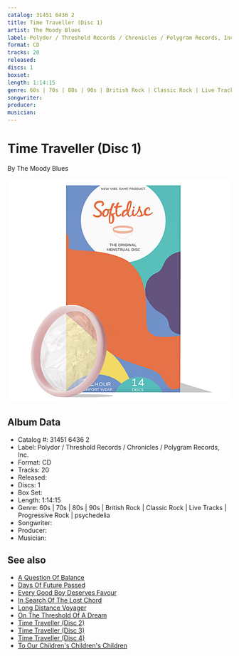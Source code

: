 ```yaml
---
catalog: 31451 6436 2
title: Time Traveller (Disc 1)
artist: The Moody Blues
label: Polydor / Threshold Records / Chronicles / Polygram Records, Inc.
format: CD
tracks: 20
released: 
discs: 1
boxset: 
length: 1:14:15
genre: 60s | 70s | 80s | 90s | British Rock | Classic Rock | Live Tracks | Progressive Rock | psychedelia
songwriter: 
producer: 
musician: 
---
```


# Time Traveller (Disc 1)

By The Moody Blues

![](../../assets/cdcovers/The_Moody_Blues-Time_Traveller.png)

## Album Data

- Catalog #: 31451 6436 2
- Label: Polydor / Threshold Records / Chronicles / Polygram Records, Inc.
- Format: CD
- Tracks: 20
- Released: 
- Discs: 1
- Box Set: 
- Length: 1:14:15
- Genre: 60s | 70s | 80s | 90s | British Rock | Classic Rock | Live Tracks | Progressive Rock | psychedelia
- Songwriter: 
- Producer: 
- Musician: 


## See also

- [A Question Of Balance](A_Question_Of_Balance.md)
- [Days Of Future Passed](Days_Of_Future_Passed.md)
- [Every Good Boy Deserves Favour](Every_Good_Boy_Deserves_Favour.md)
- [In Search Of The Lost Chord](In_Search_Of_The_Lost_Chord.md)
- [Long Distance Voyager](Long_Distance_Voyager.md)
- [On The Threshold Of A Dream](On_The_Threshold_Of_A_Dream.md)
- [Time Traveller (Disc 2)](Time_Traveller_Disc_2.md)
- [Time Traveller (Disc 3)](Time_Traveller_Disc_3.md)
- [Time Traveller (Disc 4)](Time_Traveller_Disc_4.md)
- [To Our Children's Children's Children](To_Our_Childrens_Childrens_Children.md)
